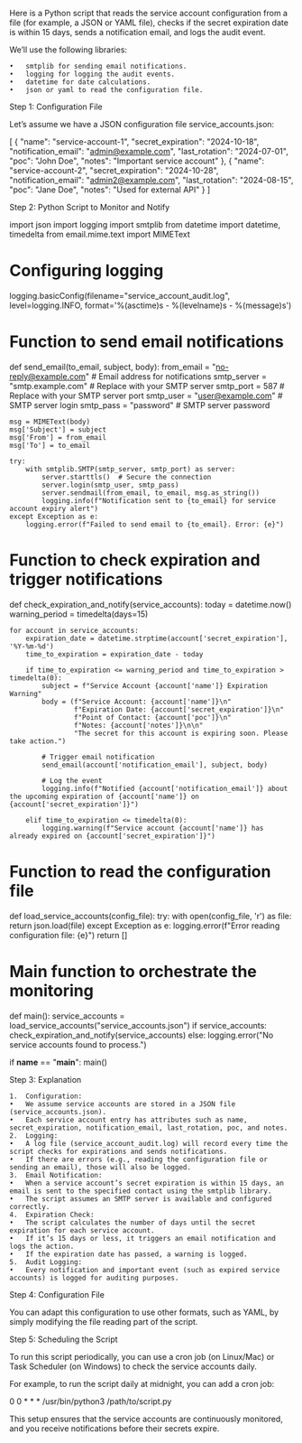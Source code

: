 Here is a Python script that reads the service account configuration from a file (for example, a JSON or YAML file), checks if the secret expiration date is within 15 days, sends a notification email, and logs the audit event.

We’ll use the following libraries:

	•	smtplib for sending email notifications.
	•	logging for logging the audit events.
	•	datetime for date calculations.
	•	json or yaml to read the configuration file.

Step 1: Configuration File

Let’s assume we have a JSON configuration file service_accounts.json:

[
    {
        "name": "service-account-1",
        "secret_expiration": "2024-10-18",
        "notification_email": "admin@example.com",
        "last_rotation": "2024-07-01",
        "poc": "John Doe",
        "notes": "Important service account"
    },
    {
        "name": "service-account-2",
        "secret_expiration": "2024-10-28",
        "notification_email": "admin2@example.com",
        "last_rotation": "2024-08-15",
        "poc": "Jane Doe",
        "notes": "Used for external API"
    }
]

Step 2: Python Script to Monitor and Notify

import json
import logging
import smtplib
from datetime import datetime, timedelta
from email.mime.text import MIMEText

# Configuring logging
logging.basicConfig(filename="service_account_audit.log", 
                    level=logging.INFO,
                    format='%(asctime)s - %(levelname)s - %(message)s')

# Function to send email notifications
def send_email(to_email, subject, body):
    from_email = "no-reply@example.com"  # Email address for notifications
    smtp_server = "smtp.example.com"  # Replace with your SMTP server
    smtp_port = 587  # Replace with your SMTP server port
    smtp_user = "user@example.com"  # SMTP server login
    smtp_pass = "password"  # SMTP server password

    msg = MIMEText(body)
    msg['Subject'] = subject
    msg['From'] = from_email
    msg['To'] = to_email

    try:
        with smtplib.SMTP(smtp_server, smtp_port) as server:
            server.starttls()  # Secure the connection
            server.login(smtp_user, smtp_pass)
            server.sendmail(from_email, to_email, msg.as_string())
            logging.info(f"Notification sent to {to_email} for service account expiry alert")
    except Exception as e:
        logging.error(f"Failed to send email to {to_email}. Error: {e}")

# Function to check expiration and trigger notifications
def check_expiration_and_notify(service_accounts):
    today = datetime.now()
    warning_period = timedelta(days=15)

    for account in service_accounts:
        expiration_date = datetime.strptime(account['secret_expiration'], '%Y-%m-%d')
        time_to_expiration = expiration_date - today

        if time_to_expiration <= warning_period and time_to_expiration > timedelta(0):
            subject = f"Service Account {account['name']} Expiration Warning"
            body = (f"Service Account: {account['name']}\n"
                    f"Expiration Date: {account['secret_expiration']}\n"
                    f"Point of Contact: {account['poc']}\n"
                    f"Notes: {account['notes']}\n\n"
                    "The secret for this account is expiring soon. Please take action.")
            
            # Trigger email notification
            send_email(account['notification_email'], subject, body)
            
            # Log the event
            logging.info(f"Notified {account['notification_email']} about the upcoming expiration of {account['name']} on {account['secret_expiration']}")
        
        elif time_to_expiration <= timedelta(0):
            logging.warning(f"Service account {account['name']} has already expired on {account['secret_expiration']}")

# Function to read the configuration file
def load_service_accounts(config_file):
    try:
        with open(config_file, 'r') as file:
            return json.load(file)
    except Exception as e:
        logging.error(f"Error reading configuration file: {e}")
        return []

# Main function to orchestrate the monitoring
def main():
    service_accounts = load_service_accounts("service_accounts.json")
    if service_accounts:
        check_expiration_and_notify(service_accounts)
    else:
        logging.error("No service accounts found to process.")

if __name__ == "__main__":
    main()

Step 3: Explanation

	1.	Configuration:
	•	We assume service accounts are stored in a JSON file (service_accounts.json).
	•	Each service account entry has attributes such as name, secret_expiration, notification_email, last_rotation, poc, and notes.
	2.	Logging:
	•	A log file (service_account_audit.log) will record every time the script checks for expirations and sends notifications.
	•	If there are errors (e.g., reading the configuration file or sending an email), those will also be logged.
	3.	Email Notification:
	•	When a service account’s secret expiration is within 15 days, an email is sent to the specified contact using the smtplib library.
	•	The script assumes an SMTP server is available and configured correctly.
	4.	Expiration Check:
	•	The script calculates the number of days until the secret expiration for each service account.
	•	If it’s 15 days or less, it triggers an email notification and logs the action.
	•	If the expiration date has passed, a warning is logged.
	5.	Audit Logging:
	•	Every notification and important event (such as expired service accounts) is logged for auditing purposes.

Step 4: Configuration File

You can adapt this configuration to use other formats, such as YAML, by simply modifying the file reading part of the script.

Step 5: Scheduling the Script

To run this script periodically, you can use a cron job (on Linux/Mac) or Task Scheduler (on Windows) to check the service accounts daily.

For example, to run the script daily at midnight, you can add a cron job:

0 0 * * * /usr/bin/python3 /path/to/script.py

This setup ensures that the service accounts are continuously monitored, and you receive notifications before their secrets expire.